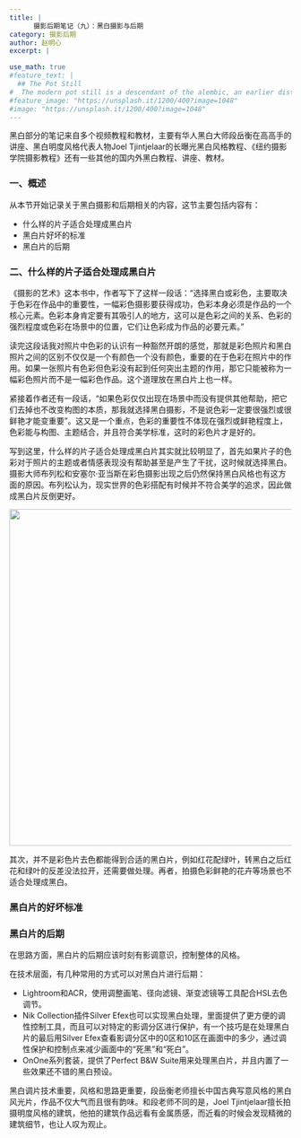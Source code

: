 ```yaml
---
title: |
      摄影后期笔记（九）：黑白摄影与后期
category: 摄影后期
author: 赵明心
excerpt: |

use_math: true
#feature_text: |
  ## The Pot Still
#  The modern pot still is a descendant of the alembic, an earlier distillation device
#feature_image: "https://unsplash.it/1200/400?image=1048"
#image: "https://unsplash.it/1200/400?image=1048"
---
```

黑白部分的笔记来自多个视频教程和教材，主要有华人黑白大师段岳衡在高高手的讲座、黑白明度风格代表人物Joel Tjintjelaar的长曝光黑白风格教程、《纽约摄影学院摄影教程》还有一些其他的国内外黑白教程、讲座、教材。

### 一、概述
从本节开始记录关于黑白摄影和后期相关的内容，这节主要包括内容有：
- 什么样的片子适合处理成黑白片
- 黑白片好坏的标准
- 黑白片的后期

### 二、什么样的片子适合处理成黑白片
《摄影的艺术》这本书中，作者写下了这样一段话：“选择黑白或彩色，主要取决于色彩在作品中的重要性，一幅彩色摄影要获得成功，色彩本身必须是作品的一个核心元素。色彩本身肯定要有其吸引人的地方，这可以是色彩之间的关系、色彩的强烈程度或色彩在场景中的位置，它们让色彩成为作品的必要元素。”

读完这段话我对照片中色彩的认识有一种豁然开朗的感觉，那就是彩色照片和黑白照片之间的区别不仅仅是一个有颜色一个没有颜色，重要的在于色彩在照片中的作用。如果一张照片有色彩但色彩没有起到任何突出主题的作用，那它只能被称为一幅彩色照片而不是一幅彩色作品。这个道理放在黑白片上也一样。

紧接着作者还有一段话，“如果色彩仅仅出现在场景中而没有提供其他帮助，把它们去掉也不改变构图的本质，那我就选择黑白摄影，不是说色彩一定要很强烈或很鲜艳才能变重要”。这又是一个重点，色彩的重要性不体现在强烈或鲜艳程度上，色彩能与构图、主题结合，并且符合美学标准，这时的彩色片才是好的。

写到这里，什么样的片子适合处理成黑白片其实就比较明显了，首先如果片子的色彩对于照片的主题或者情感表现没有帮助甚至是产生了干扰，这时候就选择黑白。摄影大师布列松和安塞尔·亚当斯在彩色摄影出现之后仍然保持黑白风格也有这方面的原因。布列松认为，现实世界的色彩搭配有时候并不符合美学的追求，因此做成黑白片反倒更好。
<center>
<img src="http://wx2.sinaimg.cn/large/41f56ddcgy1fpbkz8fgm3j219g0pudk8.jpg" width="600px">
</center>

其次，并不是彩色片去色都能得到合适的黑白片，例如红花配绿叶，转黑白之后红花和绿叶的反差没法拉开，还需要做处理。再者，拍摄色彩鲜艳的花卉等场景也不适合处理成黑白。

### 黑白片的好坏标准


### 黑白片的后期
在思路方面，黑白片的后期应该时刻有影调意识，控制整体的风格。

在技术层面，有几种常用的方式可以对黑白片进行后期：
- Lightroom和ACR，使用调整画笔、径向滤镜、渐变滤镜等工具配合HSL去色调节。
- Nik Collection插件Silver Efex也可以实现黑白处理，里面提供了更方便的调性控制工具，而且可以对特定的影调分区进行保护，有一个技巧是在处理黑白片的最后用Silver Efex查看影调分区中的0区和10区在画面中的多少，通过调性保护和控制点来减少画面中的“死黑”和“死白”。
- OnOne系列套装，提供了Perfect B&W Suite用来处理黑白片，并且内置了一些效果还不错的黑白预设。

黑白调片技术重要，风格和思路更重要，段岳衡老师擅长中国古典写意风格的黑白风光片，作品不仅大气而且很有韵味。和段老师不同的是，Joel Tjintjelaar擅长拍摄明度风格的建筑，他拍的建筑作品远看有金属质感，而近看的时候会发现精微的建筑细节，也让人叹为观止。